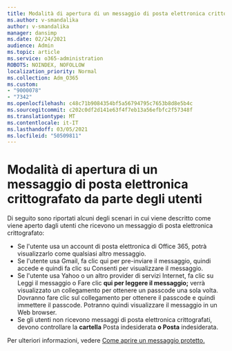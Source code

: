 ```yaml
---
title: Modalità di apertura di un messaggio di posta elettronica crittografato da parte degli utenti
ms.author: v-smandalika
author: v-smandalika
manager: dansimp
ms.date: 02/24/2021
audience: Admin
ms.topic: article
ms.service: o365-administration
ROBOTS: NOINDEX, NOFOLLOW
localization_priority: Normal
ms.collection: Adm_O365
ms.custom:
- "9000078"
- "7342"
ms.openlocfilehash: c48c71b9084354bf5a56794795c7653b8d8e5b4c
ms.sourcegitcommit: c202c0df2d141e63f4f7eb13a56efbfc2f57348f
ms.translationtype: MT
ms.contentlocale: it-IT
ms.lasthandoff: 03/05/2021
ms.locfileid: "50509811"
---
```

# <a name="how-users-open-an-encrypted-email-message"></a>Modalità di apertura di un messaggio di posta elettronica crittografato da parte degli utenti

Di seguito sono riportati alcuni degli scenari in cui viene descritto come viene aperto dagli utenti che ricevono un messaggio di posta elettronica crittografato:

- Se l'utente usa un account di posta elettronica di Office 365, potrà visualizzarlo come qualsiasi altro messaggio.
- Se l'utente usa Gmail,  fa clic qui per pre-inviare il messaggio, quindi accede e quindi fa clic su Consenti per visualizzare il messaggio. 
- Se l'utente usa Yahoo o un altro  provider di servizi Internet, fa clic su Leggi il messaggio o Fare clic **qui per leggere il messaggio;** verrà visualizzato un collegamento per ottenere un passcode una sola volta. Dovranno fare clic sul collegamento per ottenere il passcode e quindi immettere il passcode. Potranno quindi visualizzare il messaggio in un Web browser.
- Se gli utenti non ricevono messaggi di posta elettronica crittografati, devono controllare la **cartella** Posta indesiderata **o Posta** indesiderata.

Per ulteriori informazioni, vedere [Come aprire un messaggio protetto.](https://support.microsoft.com/topic/how-do-i-open-a-protected-message-1157a286-8ecc-4b1e-ac43-2a608fbf3098)